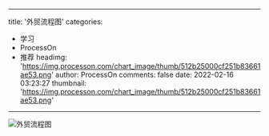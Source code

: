 
---
title: '外贸流程图'
categories: 
 - 学习
 - ProcessOn
 - 推荐
headimg: 'https://img.processon.com/chart_image/thumb/512b25000cf251b83661ae53.png'
author: ProcessOn
comments: false
date: 2022-02-16 03:23:27
thumbnail: 'https://img.processon.com/chart_image/thumb/512b25000cf251b83661ae53.png'
---

<div>   
<img class="thumb" alt="外贸流程图" src="https://img.processon.com/chart_image/thumb/512b25000cf251b83661ae53.png" referrerpolicy="no-referrer">
<p></p>  
</div>
            